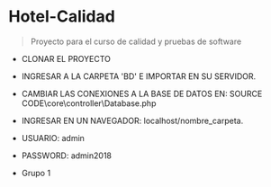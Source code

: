 # Hotel-Calidad
> Proyecto para el curso de calidad y pruebas de software
* CLONAR EL PROYECTO
* INGRESAR A LA CARPETA 'BD' E IMPORTAR EN SU SERVIDOR.
* CAMBIAR LAS CONEXIONES A LA BASE DE DATOS EN: SOURCE CODE\core\controller\Database.php
* INGRESAR EN UN NAVEGADOR: localhost/nombre_carpeta.
* USUARIO: admin
* PASSWORD: admin2018

* Grupo 1
